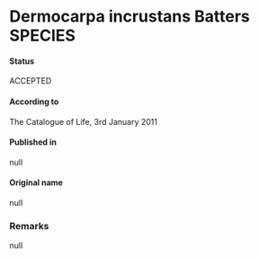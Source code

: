 # Dermocarpa incrustans Batters SPECIES

#### Status
ACCEPTED

#### According to
The Catalogue of Life, 3rd January 2011

#### Published in
null

#### Original name
null

### Remarks
null